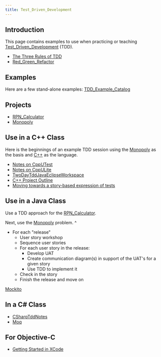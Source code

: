 ```yaml
---
title: Test_Driven_Development
---
```

## Introduction

This page contains examples to use when practicing or teaching [Test_Driven_Development](Test_Driven_Development) (TDD).
* [The Three Rules of TDD](http://butunclebob.com/ArticleS.UncleBob.TheThreeRulesOfTdd)
* [Red_Green_Refactor](Red_Green_Refactor)

## Examples
Here are a few stand-alone examples: [TDD_Example_Catalog](TDD_Example_Catalog)

## Projects
* [RPN_Calculator](RPN_Calculator)
* [Monopoly](Monopoly)

## Use in a C++ Class
Here is the beginnings of an example TDD session using the [Monopoly](Monopoly) as the basis and [C++](Cxx_TDD_Monopoly) as the language.

* [Notes on CppUTest](tdd.cpp.NotesOnCppUTest)
* [Notes on CppULite](NotesOnCppULite)
* [TwoDayTddJavaEclipseWorkspace](TwoDayTddJavaEclipseWorkspace)
* [C++ Project Outline](tdd.cpp.ProjectOutline)
* [Moving towards a story-based expression of tests](tdd.cpp.MovingTowardsStoryBasedExpressionOfTests)

## Use in a Java Class

Use a TDD approach for the [RPN_Calculator](RPN_Calculator). 

Next, use the [Monopoly](Monopoly) problem.
^
* For each "release"
  * User story workshop
  * Sequence user stories
  * For each user story in the release:
    * Develop UAT
    * Create communication diagram(s) in support of the UAT's for a given story
    * Use TDD to implement it
  * Check in the story
  * Finish the release and move on

[Mockito](Mockito)

## In a C# Class
* [CSharpTddNotes](CSharpTddNotes)
* [Moq](Moq)

## For Objective-C
* [Getting Started in XCode](tdd.objectivec.XCodeProjectSetup)
